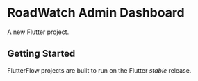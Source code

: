 # RoadWatch Admin Dashboard

A new Flutter project.

## Getting Started

FlutterFlow projects are built to run on the Flutter _stable_ release.
